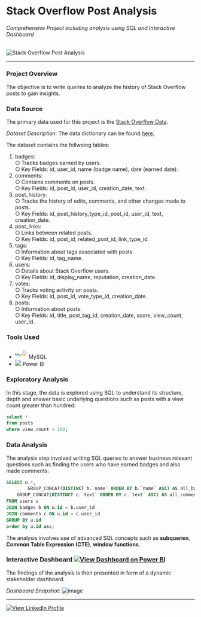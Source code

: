 # Stack Overflow Post Analysis
###### Comprehensive Project including analysis using SQL and Interactive Dashboard

![Stack Overflow Post Analysis](https://github.com/user-attachments/assets/ccb30bea-028c-4f9b-ac90-0ad31dcb981f)
___

### Project Overview

The objective is to write queries to analyze the history of Stack Overflow posts to gain insights.

### Data Source
The primary data used for this project is the [Stack Overflow Data](https://www.kaggle.com/datasets/stackoverflow/stackoverflow/data?select=post_history).

*Dataset Description*: 
The data dictionary can be found [here.](https://meta.stackexchange.com/questions/2677/database-schema-documentation-for-the-public-data-dump-and-sede)

The dataset contains the follwoing tables:<br>

1. badges:<br>
 ○ Tracks badges earned by users.<br>
 ○ Key Fields: id, user_id, name (badge name), date (earned date).<br>
2. comments:<br>
 ○ Contains comments on posts.<br>
 ○ Key Fields: id, post_id, user_id, creation_date, text.<br>
3. post_history:<br>
 ○ Tracks the history of edits, comments, and other changes made to posts.<br>
 ○ Key Fields: id, post_history_type_id, post_id, user_id, text, creation_date.<br>
4. post_links:<br>
○ Links between related posts.<br>
○ Key Fields: id, post_id, related_post_id, link_type_id.<br>
5. tags:<br>
○ Information about tags associated with posts.<br>
○ Key Fields: id, tag_name.<br>
6. users:<br>
○ Details about Stack Overflow users.<br>
○ Key Fields: id, display_name, reputation, creation_date.<br>
7. votes:<br>
○ Tracks voting activity on posts.<br>
○ Key Fields: id, post_id, vote_type_id, creation_date.<br>
8. posts:<br>
○ Information about posts.<br>
○ Key Fields: id, title, post_tag_id, creation_date, score, view_count, user_id.<br>
 
### Tools Used

-  <img height="32px" src="https://github.com/devicons/devicon/blob/master/icons/mysql/mysql-original-wordmark.svg"> MySQL
- <img height="32px" src="https://raw.githubusercontent.com/microsoft/PowerBI-Icons/2bf1c982fb24528eee1559a96a25eb534c175cfd/SVG/Power-BI.svg">  Power BI
  
### Exploratory Analysis
In this stage, the data is explored using SQL to understand its structure, depth and answer basic underlying questions such as posts with a view count greater than hundred:

```sql
select *
from posts 
where view_count > 100;
```

### Data Analysis
The analysis step involved writing SQL queries to answer business relevant questions such as finding the users who have earned badges and also made comments:
```sql
SELECT u.*,
		GROUP_CONCAT(DISTINCT b.`name` ORDER BY b.`name` ASC) AS all_badges, 
    GROUP_CONCAT(DISTINCT c.`text` ORDER BY c.`text` ASC) AS all_comments
FROM users u
JOIN badges b ON u.id = b.user_id
JOIN comments c ON u.id = c.user_id
GROUP BY u.id
order by u.id asc;	
```

The analysis involves use of advanced SQL concepts such as **subqueries**, **Common Table Expression (CTE)**, **window functions**.

### Interactive Dashboard [![View Dashboard on Power BI](https://img.shields.io/badge/View%20Dashboard%20on-Power%20BI-F2C811?logo=powerbi&logoColor=black)](https://app.powerbi.com/view?r=eyJrIjoiMDk3OWUxYmQtMmNkNS00ZDBiLTg4ZjktMzhhYmQyODhlZGU0IiwidCI6ImM2ZTU0OWIzLTVmNDUtNDAzMi1hYWU5LWQ0MjQ0ZGM1YjJjNCJ9)
The findings of the analysis is then presented in form of a dynamic stakeholder dashboard. 

*Dashboard Snapshot:*
![image](https://github.com/user-attachments/assets/b8ebc57c-5ed0-4d9f-8c94-58510582402d)

___

[![View LinkedIn Profile](https://img.shields.io/badge/View%20Profile%20on-LinkedIn-0077B5?logo=linkedin&logoColor=white)](https://www.linkedin.com/in/mohammadtaha-businessanalytics/)

